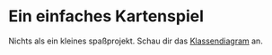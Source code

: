 # Ein einfaches Kartenspiel
Nichts als ein kleines spaßprojekt. Schau dir das [Klassendiagram](https://lucid.app/lucidchart/3bf7cc34-9cdb-4fd3-a4cf-11622f85710f/edit?invitationId=inv_40d4c503-1f2f-403e-a574-65a6be1496d4) an.
